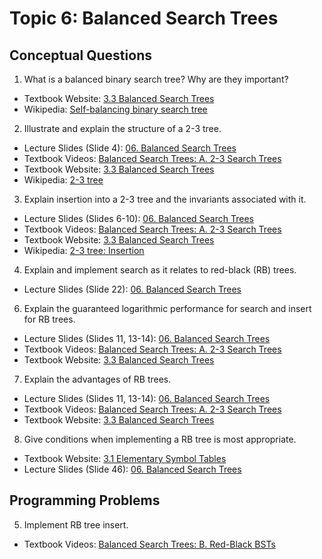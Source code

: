 # Topic 6: Balanced Search Trees

## Conceptual Questions

1. What is a balanced binary search tree? Why are they important?
  * Textbook Website: [3.3 Balanced Search Trees](https://algs4.cs.princeton.edu/33balanced/)
  * Wikipedia: [Self-balancing binary search tree](https://en.wikipedia.org/wiki/Self-balancing_binary_search_tree)

2. Illustrate and explain the structure of a 2-3 tree.
  * Lecture Slides (Slide 4): [06. Balanced Search Trees](https://rutgers.app.box.com/s/a98zwkjlzfdfhs3mmvubpm5x2gkvgh16)
  * Textbook Videos: [Balanced Search Trees: A. 2-3 Search Trees](https://cuvids.io/app/video/139/watch)
  * Textbook Website: [3.3 Balanced Search Trees](https://algs4.cs.princeton.edu/33balanced/)
  * Wikipedia: [2-3 tree](https://en.wikipedia.org/wiki/2%E2%80%933_tree)

3. Explain insertion into a 2-3 tree and the invariants associated with it.
  * Lecture Slides (Slides 6-10): [06. Balanced Search Trees](https://rutgers.app.box.com/s/a98zwkjlzfdfhs3mmvubpm5x2gkvgh16)
  * Textbook Videos: [Balanced Search Trees: A. 2-3 Search Trees](https://cuvids.io/app/video/139/watch)
  * Textbook Website: [3.3 Balanced Search Trees](https://algs4.cs.princeton.edu/33balanced/)
  * Wikipedia: [2-3 tree: Insertion](https://en.wikipedia.org/wiki/2%E2%80%933_tree#Insertion)

4. Explain and implement search as it relates to red-black (RB) trees.
  * Lecture Slides (Slide 22): [06. Balanced Search Trees](https://rutgers.app.box.com/s/a98zwkjlzfdfhs3mmvubpm5x2gkvgh16)

6. Explain the guaranteed logarithmic performance for search and insert for RB trees.
  * Lecture Slides (Slides 11, 13-14): [06. Balanced Search Trees](https://rutgers.app.box.com/s/a98zwkjlzfdfhs3mmvubpm5x2gkvgh16)
  * Textbook Videos: [Balanced Search Trees: A. 2-3 Search Trees](https://cuvids.io/app/video/139/watch)
  * Textbook Website: [3.3 Balanced Search Trees](https://algs4.cs.princeton.edu/33balanced/)

7. Explain the advantages of RB trees.
  * Lecture Slides (Slides 11, 13-14): [06. Balanced Search Trees](https://rutgers.app.box.com/s/a98zwkjlzfdfhs3mmvubpm5x2gkvgh16)
  * Textbook Videos: [Balanced Search Trees: A. 2-3 Search Trees](https://cuvids.io/app/video/139/watch)
  * Textbook Website: [3.3 Balanced Search Trees](https://algs4.cs.princeton.edu/33balanced/)

8. Give conditions when implementing a RB tree is most appropriate.
  * Textbook Website: [3.1 Elementary Symbol Tables](https://algs4.cs.princeton.edu/31elementary/)
  * Lecture Slides (Slide 46): [06. Balanced Search Trees](https://rutgers.app.box.com/s/a98zwkjlzfdfhs3mmvubpm5x2gkvgh16)

## Programming Problems

5. Implement RB tree insert.
  * Textbook Videos: [Balanced Search Trees: B. Red-Black BSTs](https://cuvids.io/app/video/140/watch)
